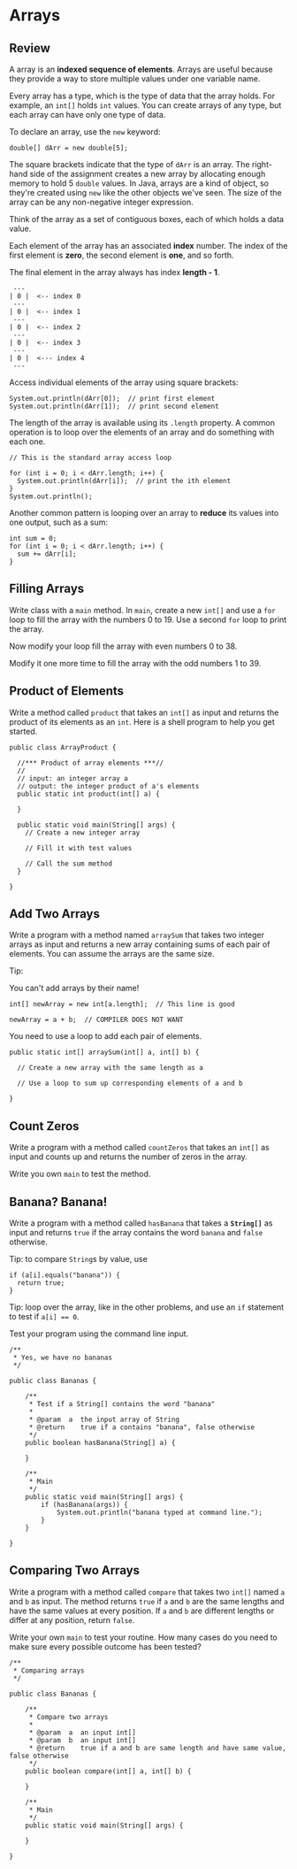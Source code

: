 # Arrays

## Review

A array is an **indexed sequence of elements**. Arrays are useful because they provide a way to store multiple values under one variable
name.

Every array has a type, which is the type of data that the array holds. For example, an `int[]` holds `int` values. You can create arrays
of any type, but each array can have only one type of data.

To declare an array, use the `new` keyword:

```
double[] dArr = new double[5];
```

The square brackets indicate that the type of `dArr` is an array. The right-hand side of the assignment creates a new array by allocating
enough memory to hold 5 `double` values. In Java, arrays are a kind of object, so they're created using `new` like the other objects
we've seen. The size of the array can be any non-negative integer expression.

Think of the array as a set of contiguous boxes, each of which holds a data value.

Each element of the array has an associated **index** number. The index of the first element is **zero**, the second element is **one**,
and so forth.

The final element in the array always has index **length - 1**.
```
 ---
| 0 |  <-- index 0
 ---
| 0 |  <-- index 1
 ---
| 0 |  <-- index 2
 ---
| 0 |  <-- index 3
 ---
| 0 |  <--- index 4
 ---
```

Access individual elements of the array using square brackets:

```
System.out.println(dArr[0]);  // print first element
System.out.println(dArr[1]);  // print second element
```

The length of the array is available using its `.length` property. A common operation is to loop over the elements of an array and do 
something with each one.

```
// This is the standard array access loop

for (int i = 0; i < dArr.length; i++) {
  System.out.println(dArr[i]);  // print the ith element
}
System.out.println();
```

Another common pattern is looping over an array to **reduce** its values into one output, such as a sum:

```
int sum = 0;
for (int i = 0; i < dArr.length; i++) {
  sum += dArr[i];
}
```

## Filling Arrays

Write class with a `main` method. In `main`, create a new `int[]` and use a `for` loop to fill the array with the numbers 0 to 19. Use a
second `for` loop to print the array.

Now modify your loop fill the array with even numbers 0 to 38.

Modify it one more time to fill the array with the odd numbers 1 to 39.
## Product of Elements

Write a method called `product` that takes an `int[]` as input and returns the product of its elements as an `int`. Here is a shell program to help you get started.

```
public class ArrayProduct {
  
  //*** Product of array elements ***//
  //
  // input: an integer array a
  // output: the integer product of a's elements
  public static int product(int[] a) {
  
  }

  public static void main(String[] args) {
    // Create a new integer array
    
    // Fill it with test values
    
    // Call the sum method
  }
  
}
```

## Add Two Arrays

Write a program with a method named `arraySum` that takes two integer arrays as input and returns a new array containing sums of each pair of elements. You can assume the arrays are the same size.

Tip:

You can't add arrays by their name!

```
int[] newArray = new int[a.length];  // This line is good

newArray = a + b;  // COMPILER DOES NOT WANT
```

You need to use a loop to add each pair of elements.

```
public static int[] arraySum(int[] a, int[] b) {

  // Create a new array with the same length as a
  
  // Use a loop to sum up corresponding elements of a and b
  
}
```

## Count Zeros

Write a program with a method called `countZeros` that takes an `int[]` as input and counts up and returns the number of zeros in the array.

Write you own `main` to test the method.


## Banana? Banana!

Write a program with a method called `hasBanana` that takes a **`String[]`** as input and returns `true` if the array contains the word
`banana` and `false` otherwise.

Tip: to compare `String`s by value, use

```
if (a[i].equals("banana")) {
  return true;
}
```
Tip: loop over the array, like in the other problems, and use an `if` statement to test if `a[i] == 0`.

Test your program using the command line input.

```
/**
 * Yes, we have no bananas
 */
 
public class Bananas {

    /**
     * Test if a String[] contains the word "banana"
     *
     * @param  a  the input array of String
     * @return    true if a contains "banana", false otherwise
     */
    public boolean hasBanana(String[] a) {
    
    }
    
    /**
     * Main
     */
    public static void main(String[] args) {
        if (hasBanana(args)) {
            System.out.println("banana typed at command line.");
        }
    }

}
```

## Comparing Two Arrays

Write a program with a method called `compare` that takes two `int[]` named `a` and `b` as input. The method returns `true` if `a` and `b` are the same lengths and have the same values at every position. If `a` and `b` are different lengths or differ at any position, return `false`.

Write your own `main` to test your routine. How many cases do you need to make sure every possible outcome has been tested?

```
/**
 * Comparing arrays
 */
 
public class Bananas {

    /**
     * Compare two arrays
     *
     * @param  a  an input int[]
     * @param  b  an input int[]
     * @return    true if a and b are same length and have same value, false otherwise
     */
    public boolean compare(int[] a, int[] b) {
    
    }
    
    /**
     * Main
     */
    public static void main(String[] args) {

    }

}
```
